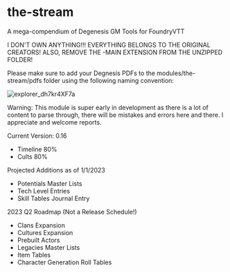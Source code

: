 # the-stream
A mega-compendium of Degenesis GM Tools for FoundryVTT

I DON'T OWN ANYTHING!!! EVERYTHING BELONGS TO THE ORIGINAL CREATORS!
ALSO, REMOVE THE -MAIN EXTENSION FROM THE UNZIPPED FOLDER!

Please make sure to add your Degnesis PDFs to the modules/the-stream/pdfs folder using the following naming convention:

![explorer_dh7kr4XF7a](https://user-images.githubusercontent.com/96267129/210195777-2fa0015c-7c7a-48a0-a5af-210b4c86f662.png)

Warning: This module is super early in development as there is a lot of content to parse through, there will be mistakes and errors here and there. I appreciate and welcome reports.

Current Version: 0.16
- Timeline 80%
- Cults 80%

Projected Additions as of 1/1/2023
- Potentials Master Lists
- Tech Level Entries
- Skill Tables Journal Entry

2023 Q2 Roadmap (Not a Release Schedule!)
- Clans Expansion
- Cultures Expansion
- Prebuilt Actors
- Legacies Master Lists
- Item Tables
- Character Generation Roll Tables

